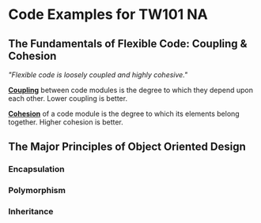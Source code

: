 # Code Examples for TW101 NA
 
## The Fundamentals of Flexible Code: Coupling & Cohesion
_"Flexible code is loosely coupled and highly cohesive."_

[**Coupling**](https://en.wikipedia.org/wiki/Cohesion_\(computer_science\)) between code modules is the degree to which they depend upon each other. Lower coupling is better.

[**Cohesion**](https://en.wikipedia.org/wiki/Coupling_\(computer_programming\)) of a code module is the degree to which its elements belong together. Higher cohesion is better.

## The Major Principles of Object Oriented Design
### Encapsulation
### Polymorphism
### Inheritance



 
